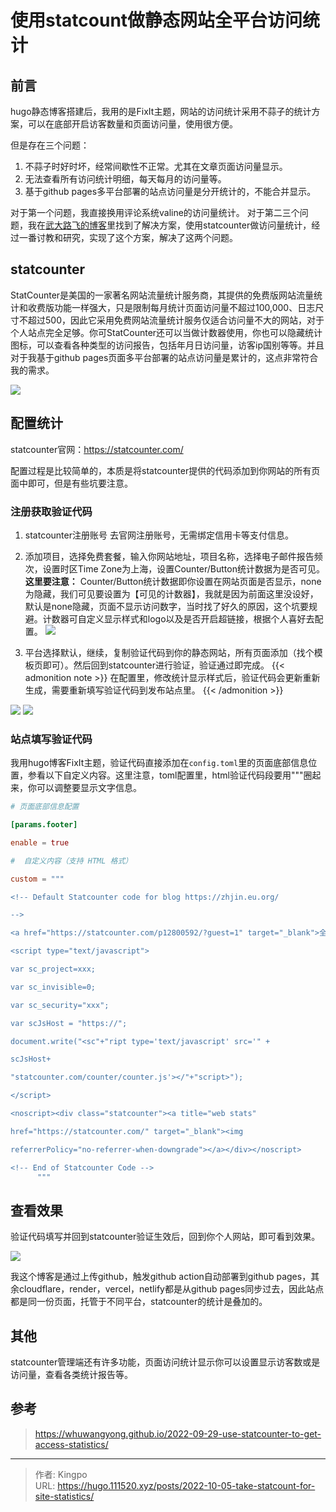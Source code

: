# 使用statcount做静态网站全平台访问统计


<!--more-->

## 前言
hugo静态博客搭建后，我用的是FixIt主题，网站的访问统计采用不蒜子的统计方案，可以在底部开启访客数量和页面访问量，使用很方便。

但是存在三个问题：
1. 不蒜子时好时坏，经常间歇性不正常。尤其在文章页面访问量显示。
2. 无法查看所有访问统计明细，每天每月的访问量等。
3. 基于github pages多平台部署的站点访问量是分开统计的，不能合并显示。

对于第一个问题，我直接换用评论系统valine的访问量统计。
对于第二三个问题，我在[武大路飞的博客](https://whuwangyong.github.io/)里找到了解决方案，使用statcounter做访问量统计，经过一番讨教和研究，实现了这个方案，解决了这两个问题。


## statcounter
StatCounter是美国的一家著名网站流量统计服务商，其提供的免费版网站流量统计和收费版功能一样强大，只是限制每月统计页面访问量不超过100,000、日志尺寸不超过500，因此它采用免费网站流量统计服务仅适合访问量不大的网站，对于个人站点完全足够。你可StatCounter还可以当做计数器使用，你也可以隐藏统计图标，可以查看各种类型的访问报告，包括年月日访问量，访客ip国别等等。并且对于我基于github pages页面多平台部署的站点访问量是累计的，这点非常符合我的需求。

![](https://s3.bmp.ovh/imgs/2022/10/05/7367615351430187.png)

## 配置统计
statcounter官网：https://statcounter.com/

配置过程是比较简单的，本质是将statcounter提供的代码添加到你网站的所有页面中即可，但是有些坑要注意。

### 注册获取验证代码
1. statcounter注册账号
去官网注册账号，无需绑定信用卡等支付信息。

2. 添加项目，选择免费套餐，输入你网站地址，项目名称，选择电子邮件报告频次，设置时区Time Zone为上海，设置Counter/Button统计数据为是否可见。**这里要注意：** Counter/Button统计数据即你设置在网站页面是否显示，none为隐藏，我们可见要设置为【可见的计数器】，我就是因为前面这里没设好，默认是none隐藏，页面不显示访问数字，当时找了好久的原因，这个坑要规避。计数器可自定义显示样式和logo以及是否开启超链接，根据个人喜好去配置。
 ![](https://s3.bmp.ovh/imgs/2022/10/05/6f0000559434cb88.png)

3. 平台选择默认，继续，复制验证代码到你的静态网站，所有页面添加（找个模板页即可）。然后回到statcounter进行验证，验证通过即完成。
{{< admonition note >}}
在配置里，修改统计显示样式后，验证代码会更新重新生成，需要重新填写验证代码到发布站点里。
{{< /admonition >}}

![](https://s3.bmp.ovh/imgs/2022/10/05/7d37aa27d334b75f.png)
![](https://s3.bmp.ovh/imgs/2022/10/05/050ca223e5ca0bb3.png)

### 站点填写验证代码
我用hugo博客FixIt主题，验证代码直接添加在`config.toml`里的页面底部信息位置，参看以下自定义内容。这里注意，toml配置里，html验证代码段要用"""圈起来，你可以调整要显示文字信息。
```toml
# 页面底部信息配置

[params.footer]

enable = true

#  自定义内容（支持 HTML 格式）

custom = """

<!-- Default Statcounter code for blog https://zhjin.eu.org/

-->

<a href="https://statcounter.com/p12800592/?guest=1" target="_blank">全平台总访问统计</a>

<script type="text/javascript">

var sc_project=xxx;

var sc_invisible=0;

var sc_security="xxx";

var scJsHost = "https://";

document.write("<sc"+"ript type='text/javascript' src='" +

scJsHost+

"statcounter.com/counter/counter.js'></"+"script>");

</script>

<noscript><div class="statcounter"><a title="web stats"

href="https://statcounter.com/" target="_blank"><img

referrerPolicy="no-referrer-when-downgrade"></a></div></noscript>

<!-- End of Statcounter Code -->
      """
```

## 查看效果
验证代码填写并回到statcounter验证生效后，回到你个人网站，即可看到效果。

![](https://s3.bmp.ovh/imgs/2022/10/05/a4f4c8ca7b3089f2.png)

我这个博客是通过上传github，触发github action自动部署到github pages，其余cloudflare，render，vercel，netlify都是从github pages同步过去，因此站点都是同一份页面，托管于不同平台，statcounter的统计是叠加的。

## 其他
statcounter管理端还有许多功能，页面访问统计显示你可以设置显示访客数或是访问量，查看各类统计报告等。

## 参考
> https://whuwangyong.github.io/2022-09-29-use-statcounter-to-get-access-statistics/

---

> 作者: Kingpo  
> URL: https://hugo.111520.xyz/posts/2022-10-05-take-statcount-for-site-statistics/  

